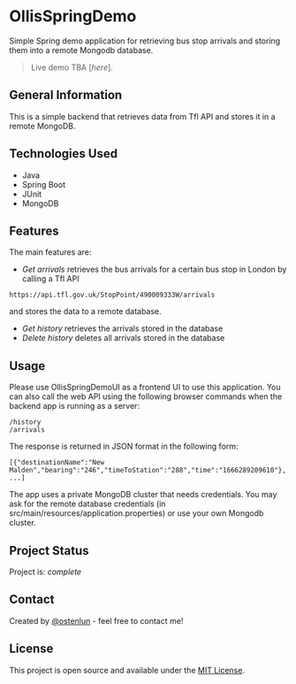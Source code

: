 # OllisSpringDemo
Simple Spring demo application for retrieving bus stop arrivals and storing them into a remote Mongodb database.

> Live demo TBA [_here_].

## General Information
This is a simple backend that retrieves data from Tfl API and stores it in a remote MongoDB.

## Technologies Used
- Java
- Spring Boot
- JUnit
- MongoDB

## Features
The main features are:
- *Get arrivals* retrieves the bus arrivals for a certain bus stop in London by calling a Tfl API 

```https://api.tfl.gov.uk/StopPoint/490009333W/arrivals```

and stores the data to a remote database.
- *Get history* retrieves the arrivals stored in the database
- *Delete history* deletes all arrivals stored in the database

## Usage
Please use OllisSpringDemoUI as a frontend UI to use this application. You can also call the web API using the following browser commands when the backend app is running as a server:

```
/history
/arrivals
```

The response is returned in JSON format in the following form:

```
[{"destinationName":"New Malden","bearing":"246","timeToStation":"288","time":"1666289209610"}, ...]
```

The app uses a private MongoDB cluster that needs credentials. You may ask for the remote database credentials (in src/main/resources/application.properties) or use your own Mongodb cluster.

## Project Status
Project is: _complete_

## Contact
Created by [@ostenlun](https://www.codeheaven.one/) - feel free to contact me!

## License
This project is open source and available under the [MIT License]().
